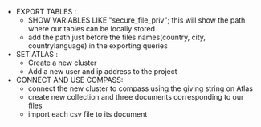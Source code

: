 - EXPORT TABLES :
  - SHOW VARIABLES LIKE "secure_file_priv"; this will show the path where our tables can be locally stored
  - add the path just before the files names(country, city, countrylanguage) in the exporting queries
- SET ATLAS :
  - Create a new cluster
  - Add a new user and ip address to the project
- CONNECT AND USE COMPASS:
  - connect the new cluster to compass using the giving string on Atlas
  - create new collection and three documents corresponding to our files
  - import each csv file to its document
